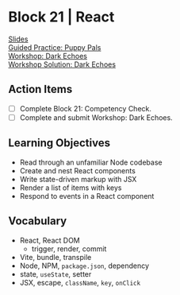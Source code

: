 # Block 21 | React

[Slides](https://docs.google.com/presentation/d/e/2PACX-1vReXi67q8Nm8r4H1pol1cznB51qz7hN9nvM1d0RPyepS-mnbit7DUt4nFN-N7kX00RPSWEe7v3s335P/pub?start=false&loop=false&delayms=3000)\
[Guided Practice: Puppy Pals](https://github.com/FullstackAcademy/Unit3.PuppyPals)\
[Workshop: Dark Echoes](https://github.com/FullstackAcademy/Unit3.DarkEchoes)\
[Workshop Solution: Dark Echoes](https://github.com/FullstackAcademy/Unit3.DarkEchoes.Solution)

## Action Items

- [ ] Complete Block 21: Competency Check.
- [ ] Complete and submit Workshop: Dark Echoes.

## Learning Objectives

- Read through an unfamiliar Node codebase
- Create and nest React components
- Write state-driven markup with JSX
- Render a list of items with keys
- Respond to events in a React component

## Vocabulary

- React, React DOM
  - trigger, render, commit
- Vite, bundle, transpile
- Node, NPM, `package.json`, dependency
- state, `useState`, setter
- JSX, escape, `className`, `key`, `onClick`
